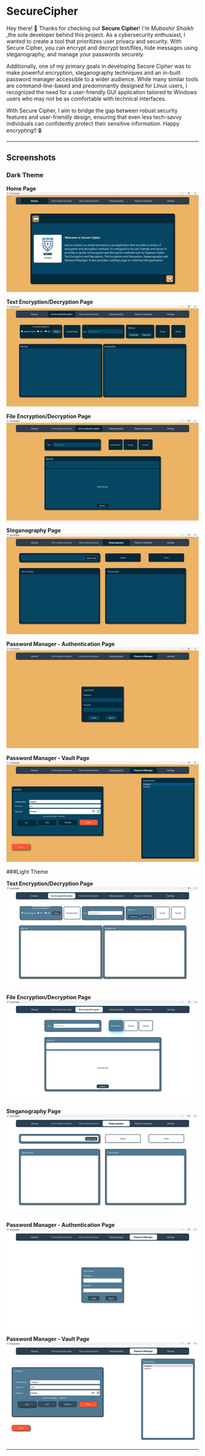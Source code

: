 # SecureCipher

Hey there! 👋 Thanks for checking out **Secure Cipher**! I'm *Mubashir Shaikh* ,the sole developer behind this project. 
As a cybersecurity enthusiast, I wanted to create a tool that prioritizes user privacy and security. 
With Secure Cipher, you can encrypt and decrypt text/files, hide messages using steganography, and manage your passwords securely. 

Additionally, one of my primary goals in developing Secure Cipher was to make powerful encryption, steganography techniques and an in-built password manager accessible to a wider audience. While many similar tools are command-line-based and predominantly designed for Linux users, I recognized the need for a user-friendly GUI application tailored to Windows users who may not be as comfortable with technical interfaces.

With Secure Cipher, I aim to bridge the gap between robust security features and user-friendly design, ensuring that even less tech-savvy individuals can confidently protect their sensitive information. 
Happy encrypting!! 🔒 

---
## Screenshots

### Dark Theme

**Home Page**
![Home page in dark theme](./img/ss_dark_homepage.png)

**Text Encryption/Decryption Page**
![Text Encryption/Decryption page in dark theme](./img/ss_dark_txtencdec.png)

**File Encryption/Decryption Page**
![Alt text](./img/ss_dark_fileencdec.png)

**Steganography Page**
![Alt text](./img/ss_dark_stego.png)

**Password Manager - Authentication Page**
![Alt text](./img/ss_dark_auth.png)

**Password Manager - Vault Page**
![Alt text](./img/ss_dark_vault.png)

###Light Theme

**Text Encryption/Decryption Page**
![Text Encryption/Decryption page in light theme](./img/ss_light_txtencdec.png)

**File Encryption/Decryption Page**
![Alt text](./img/ss_light_fileencdec.png)

**Steganography Page**
![Alt text](./img/ss_light_stego.png)

**Password Manager - Authentication Page**
![Alt text](./img/ss_light_auth.png)

**Password Manager - Vault Page**
![Alt text](./img/ss_light_vault.png)

---






